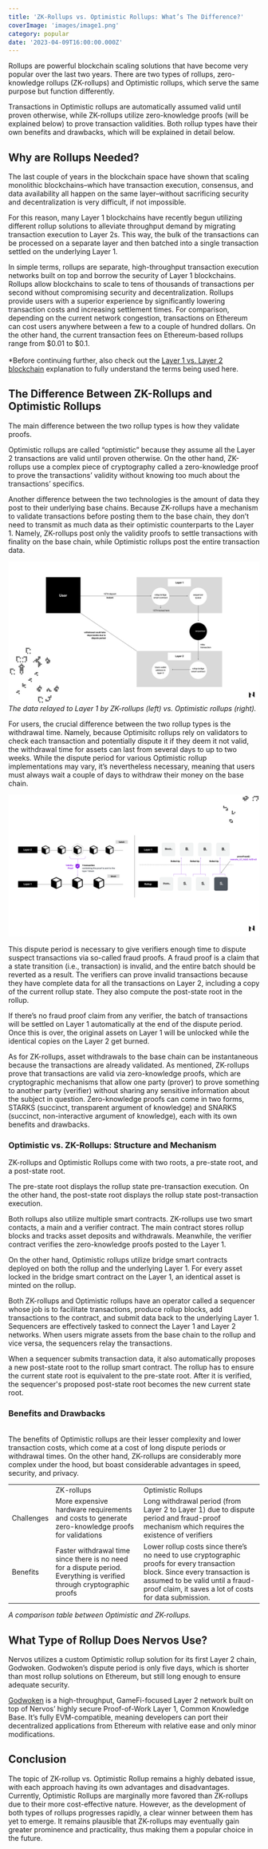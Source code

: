 ```yaml
---
title: 'ZK-Rollups vs. Optimistic Rollups: What’s The Difference?'
coverImage: 'images/image1.png'
category: popular
date: '2023-04-09T16:00:00.000Z'
---
```


Rollups are powerful blockchain scaling solutions that have become very popular over the last two years. There are two types of rollups, zero-knowledge rollups (ZK-rollups) and Optimistic rollups, which serve the same purpose but function differently.

Transactions in Optimistic rollups are automatically assumed valid until proven otherwise, while ZK-rollups utilize zero-knowledge proofs (will be explained below) to prove transaction validities. Both rollup types have their own benefits and drawbacks, which will be explained in detail below.

## Why are Rollups Needed?

The last couple of years in the blockchain space have shown that scaling monolithic blockchains–which have transaction execution, consensus, and data availability all happen on the same layer–without sacrificing security and decentralization is very difficult, if not impossible.

For this reason, many Layer 1 blockchains have recently begun utilizing different rollup solutions to alleviate throughput demand by migrating transaction execution to Layer 2s. This way, the bulk of the transactions can be processed on a separate layer and then batched into a single transaction settled on the underlying Layer 1.

In simple terms, rollups are separate, high-throughput transaction execution networks built on top and borrow the security of Layer 1 blockchains. Rollups allow blockchains to scale to tens of thousands of transactions per second without compromising security and decentralization. Rollups provide users with a superior experience by significantly lowering transaction costs and increasing settlement times. For comparison, depending on the current network congestion, transactions on Ethereum can cost users anywhere between a few to a couple of hundred dollars. On the other hand, the current transaction fees on Ethereum-based rollups range from $0.01 to $0.1. \
 \
\*Before continuing further, also check out the [Layer 1 vs. Layer 2 blockchain](https://www.nervos.org/knowledge-base/layer_1_vs_layer_2) explanation to fully understand the terms being used here.

## The Difference Between ZK-Rollups and Optimistic Rollups

The main difference between the two rollup types is how they validate proofs.

Optimistic rollups are called “optimistic” because they assume all the Layer 2 transactions are valid until proven otherwise. On the other hand, ZK-rollups use a complex piece of cryptography called a zero-knowledge proof to prove the transactions’ validity without knowing too much about the transactions’ specifics.

Another difference between the two technologies is the amount of data they post to their underlying base chains. Because ZK-rollups have a mechanism to validate transactions before posting them to the base chain, they don’t need to transmit as much data as their optimistic counterparts to the Layer 1. Namely, ZK-rollups post only the validity proofs to settle transactions with finality on the base chain, while Optimistic rollups post the entire transaction data.

![alt_text](images/image2.png 'image_tooltip')
\
_The data relayed to Layer 1 by ZK-rollups (left) vs. Optimistic rollups (right)._

For users, the crucial difference between the two rollup types is the withdrawal time. Namely, because Optimisitc rollups rely on validators to check each transaction and potentially dispute it if they deem it not valid, the withdrawal time for assets can last from several days to up to two weeks. While the dispute period for various Optimistic rollup implementations may vary, it’s nevertheless necessary, meaning that users must always wait a couple of days to withdraw their money on the base chain.

![alt_text](images/image3.png 'image_tooltip')

This dispute period is necessary to give verifiers enough time to dispute suspect transactions via so-called fraud proofs. A fraud proof is a claim that a state transition (i.e., transaction) is invalid, and the entire batch should be reverted as a result. The verifiers can prove invalid transactions because they have complete data for all the transactions on Layer 2, including a copy of the current rollup state. They also compute the post-state root in the rollup.

If there’s no fraud proof claim from any verifier, the batch of transactions will be settled on Layer 1 automatically at the end of the dispute period. Once this is over, the original assets on Layer 1 will be unlocked while the identical copies on the Layer 2 get burned.

As for ZK-rollups, asset withdrawals to the base chain can be instantaneous because the transactions are already validated. As mentioned, ZK-rollups prove that transactions are valid via zero-knowledge proofs, which are cryptographic mechanisms that allow one party (prover) to prove something to another party (verifier) without sharing any sensitive information about the subject in question. Zero-knowledge proofs can come in two forms, STARKS (succinct, transparent argument of knowledge) and SNARKS (succinct, non-interactive argument of knowledge), each with its own benefits and drawbacks.

### Optimistic vs. ZK-Rollups: Structure and Mechanism

ZK-rollups and Optimistic Rollups come with two roots, a pre-state root, and a post-state root.

The pre-state root displays the rollup state pre-transaction execution. On the other hand, the post-state root displays the rollup state post-transaction execution.

Both rollups also utilize multiple smart contracts. ZK-rollups use two smart contacts, a main and a verifier contract. The main contract stores rollup blocks and tracks asset deposits and withdrawals. Meanwhile, the verifier contract verifies the zero-knowledge proofs posted to the Layer 1.

On the other hand, Optimistic rollups utilize bridge smart contracts deployed on both the rollup and the underlying Layer 1. For every asset locked in the bridge smart contract on the Layer 1, an identical asset is minted on the rollup.

Both ZK-rollups and Optimistic rollups have an operator called a sequencer whose job is to facilitate transactions, produce rollup blocks, add transactions to the contract, and submit data back to the underlying Layer 1. Sequencers are effectively tasked to connect the Layer 1 and Layer 2 networks. When users migrate assets from the base chain to the rollup and vice versa, the sequencers relay the transactions.

When a sequencer submits transaction data, it also automatically proposes a new post-state root to the rollup smart contract. The rollup has to ensure the current state root is equivalent to the pre-state root. After it is verified, the sequencer's proposed post-state root becomes the new current state root.

### Benefits and Drawbacks

\
The benefits of Optimistic rollups are their lesser complexity and lower transaction costs, which come at a cost of long dispute periods or withdrawal times. On the other hand, ZK-rollups are considerably more complex under the hood, but boast considerable advantages in speed, security, and privacy.

<table>
  <tr>
   <td>
   </td>
   <td>ZK-rollups
   </td>
   <td>Optimistic Rollups
   </td>
  </tr>
  <tr>
   <td>Challenges
   </td>
   <td>More expensive hardware requirements and costs to generate zero-knowledge proofs for validations
   </td>
   <td>Long withdrawal period (from Layer 2 to Layer 1) due to dispute period and fraud-proof mechanism which requires the existence of verifiers
   </td>
  </tr>
  <tr>
   <td>Benefits
   </td>
   <td>Faster withdrawal time since there is no need for a dispute period. Everything is verified through cryptographic proofs
   </td>
   <td>Lower rollup costs since there’s no need to use cryptographic proofs for every transaction block. Since every transaction is assumed to be valid until a fraud-proof claim, it saves a lot of costs for data submission.
   </td>
  </tr>
</table>

_A comparison table between Optimistic and ZK-rollups._

## What Type of Rollup Does Nervos Use? 

Nervos utilizes a custom Optimistic rollup solution for its first Layer 2 chain, Godwoken. Godwoken’s dispute period is only five days, which is shorter than most rollup solutions on Ethereum, but still long enough to ensure adequate security.

[Godwoken](https://www.nervos.org/godwoken) is a high-throughput, GameFi-focused Layer 2 network built on top of Nervos’ highly secure Proof-of-Work Layer 1, Common Knowledge Base. It’s fully EVM-compatible, meaning developers can port their decentralized applications from Ethereum with relative ease and only minor modifications.

## Conclusion

The topic of ZK-rollup vs. Optimistic Rollup remains a highly debated issue, with each approach having its own advantages and disadvantages. Currently, Optimistic Rollups are marginally more favored than ZK-rollups due to their more cost-effective nature. However, as the development of both types of rollups progresses rapidly, a clear winner between them has yet to emerge. It remains plausible that ZK-rollups may eventually gain greater prominence and practicality, thus making them a popular choice in the future.
